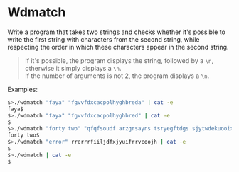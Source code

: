 # Wdmatch

Write a program that takes two strings and checks whether it's possible to
write the first string with characters from the second string, while respecting
the order in which these characters appear in the second string.

>If it's possible, the program displays the string, followed by a `\n`, otherwise
it simply displays a `\n`.  
If the number of arguments is not 2, the program displays a `\n`.

Examples:
``` bash
$>./wdmatch "faya" "fgvvfdxcacpolhyghbreda" | cat -e
faya$
$>./wdmatch "faya" "fgvvfdxcacpolhyghbred" | cat -e
$
$>./wdmatch "forty two" "qfqfsoudf arzgrsayns tsryegftdgs sjytwdekuooixq " | cat -e
forty two$
$>./wdmatch "error" rrerrrfiiljdfxjyuifrrvcoojh | cat -e
$
$>./wdmatch | cat -e
$
```